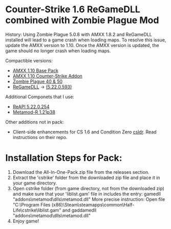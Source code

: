 # Counter-Strike 1.6 ReGameDLL combined with Zombie Plague Mod

History: Using Zombie Plague 5.0.8 with AMXX 1.8.2 and ReGameDLL installed will lead to a game crash when loading maps.
To resolve this issue, update the AMXX version to 1.10. Once the AMXX version is updated, the game should no longer crash when loading maps.

Compactible versions:
- [AMXX 1.10 Base Pack](https://www.amxmodx.org/amxxdrop/1.10/amxmodx-1.10.0-git5217-base-windows.zip)
- [AMXX 1.10 Counter-Strike Addon](https://www.amxmodx.org/amxxdrop/1.10/amxmodx-1.10.0-git5217-cstrike-windows.zip)
- [Zombie Plague 40 & 50](https://forums.alliedmods.net/showthread.php?t=72505?t=72505)
- [ReGameDLL](https://github.com/s1lentq/ReGameDLL_CS) -> [(5.22.0.593)](https://github.com/s1lentq/ReGameDLL_CS/releases/download/5.22.0.593/regamedll-bin-5.22.0.593.zip)

Additional Componets that I use: 
- [ReAPI 5.22.0.254](https://github.com/s1lentq/reapi/releases/download/5.22.0.254/reapi-bin-5.22.0.254.zip)
- [Metamod-R 1.21p38](https://github.com/theAsmodai/metamod-r/releases/download/1.3.0.138/metamod-bin-1.3.0.138.zip)

Other additions not in pack:
- Client-side enhancements for CS 1.6 and Condition Zero [csldr](https://github.com/mikkokko/csldr). Read instructions on their repo.

# Installation Steps for Pack:
1. Download the All-In-One-Pack.zip file from the releases section.
2. Extract the 'cstrike' folder from the downloaded zip file and place it in your game directory.
3. Open cstrike folder (from game directory, not from the downloaded zip) and make sure that your 'liblist.gam' file in includes the entry: gamedll "addons\metamod\dlls\metamod.dll"
    More precise instruction: Open file "C:\Program Files (x86)\Steam\steamapps\common\Half-Life\cstrike\liblist.gam" and gaddamedll "addons\metamod\dlls\metamod.dll"
5. Enjoy game!
    
